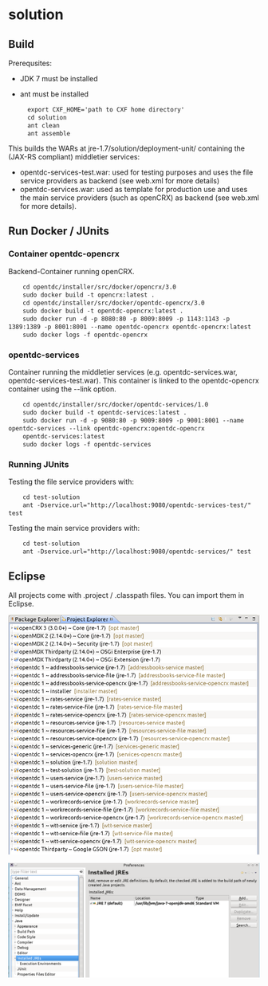 # solution

## Build

Prerequsites:

* JDK 7 must be installed
* ant must be installed

		export CXF_HOME='path to CXF home directory'
		cd solution
		ant clean
		ant assemble


This builds the WARs at jre-1.7/solution/deployment-unit/ containing
the (JAX-RS compliant) middletier services:

* opentdc-services-test.war: used for testing purposes and uses the 
  file service providers as backend (see web.xml for more details)
* opentdc-services.war: used as template for production use and uses
  the main service providers (such as openCRX) as backend (see web.xml
  for more details).

## Run Docker / JUnits

### Container opentdc-opencrx

Backend-Container running openCRX.

		cd opentdc/installer/src/docker/opencrx/3.0
		sudo docker build -t opencrx:latest .
		cd opentdc/installer/src/docker/opentdc-opencrx/3.0
		sudo docker build -t opentdc-opencrx:latest .
		sudo docker run -d -p 8080:80 -p 8009:8009 -p 1143:1143 -p 1389:1389 -p 8001:8001 --name opentdc-opencrx opentdc-opencrx:latest
		sudo docker logs -f opentdc-opencrx

### opentdc-services

Container running the middletier services (e.g. opentdc-services.war, opentdc-services-test.war).
This container is linked to the opentdc-opencrx container using the --link option.

		cd opentdc/installer/src/docker/opentdc-services/1.0
		sudo docker build -t opentdc-services:latest .
		sudo docker run -d -p 9080:80 -p 9009:8009 -p 9001:8001 --name opentdc-services --link opentdc-opencrx:opentdc-opencrx
		opentdc-services:latest
		sudo docker logs -f opentdc-services

### Running JUnits

Testing the file service providers with:

		cd test-solution
		ant -Dservice.url="http://localhost:9080/opentdc-services-test/" test

Testing the main service providers with:

		cd test-solution
		ant -Dservice.url="http://localhost:9080/opentdc-services/" test

## Eclipse

All projects come with .project / .classpath files. You can import them in
Eclipse.

![Eclipse Setup 1](./opentdc-eclipse-setup1.png)

![Eclipse Setup 2](./opentdc-eclipse-setup2.png)

